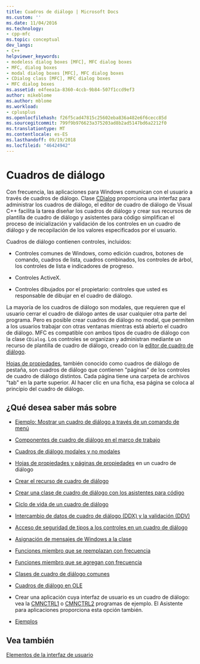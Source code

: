 ```yaml
---
title: Cuadros de diálogo | Microsoft Docs
ms.custom: ''
ms.date: 11/04/2016
ms.technology:
- cpp-mfc
ms.topic: conceptual
dev_langs:
- C++
helpviewer_keywords:
- modeless dialog boxes [MFC], MFC dialog boxes
- MFC, dialog boxes
- modal dialog boxes [MFC], MFC dialog boxes
- CDialog class [MFC], MFC dialog boxes
- MFC dialog boxes
ms.assetid: e4feea1a-8360-4ccb-9b84-507f1ccd9ef3
author: mikeblome
ms.author: mblome
ms.workload:
- cplusplus
ms.openlocfilehash: f26f5cad47815c25602eba836a482e6f6cecc85d
ms.sourcegitcommit: 799f9b976623a375203ad8b2ad5147bd6a2212f0
ms.translationtype: MT
ms.contentlocale: es-ES
ms.lasthandoff: 09/19/2018
ms.locfileid: "46424942"
---
```

# <a name="dialog-boxes"></a>Cuadros de diálogo

Con frecuencia, las aplicaciones para Windows comunican con el usuario a través de cuadros de diálogo. Clase [CDialog](../mfc/reference/cdialog-class.md) proporciona una interfaz para administrar los cuadros de diálogo, el editor de cuadro de diálogo de Visual C++ facilita la tarea diseñar los cuadros de diálogo y crear sus recursos de plantilla de cuadro de diálogo y asistentes para código simplifican el proceso de inicialización y validación de los controles en un cuadro de diálogo y de recopilación de los valores especificados por el usuario.

Cuadros de diálogo contienen controles, incluidos:

- Controles comunes de Windows, como edición cuadros, botones de comando, cuadros de lista, cuadros combinados, los controles de árbol, los controles de lista e indicadores de progreso.

- Controles ActiveX.

- Controles dibujados por el propietario: controles que usted es responsable de dibujar en el cuadro de diálogo.

La mayoría de los cuadros de diálogo son modales, que requieren que el usuario cerrar el cuadro de diálogo antes de usar cualquier otra parte del programa. Pero es posible crear cuadros de diálogo no modal, que permiten a los usuarios trabajar con otras ventanas mientras está abierto el cuadro de diálogo. MFC es compatible con ambos tipos de cuadro de diálogo con la clase `CDialog`. Los controles se organizan y administran mediante un recurso de plantilla de cuadro de diálogo, creado con la [editor de cuadro de diálogo](../windows/dialog-editor.md).

[Hojas de propiedades](../mfc/property-sheets-mfc.md), también conocido como cuadros de diálogo de pestaña, son cuadros de diálogo que contienen "páginas" de los controles de cuadro de diálogo distintos. Cada página tiene una carpeta de archivos "tab" en la parte superior. Al hacer clic en una ficha, esa página se coloca al principio del cuadro de diálogo.

## <a name="what-do-you-want-to-know-more-about"></a>¿Qué desea saber más sobre

- [Ejemplo: Mostrar un cuadro de diálogo a través de un comando de menú](../mfc/example-displaying-a-dialog-box-via-a-menu-command.md)

- [Componentes de cuadro de diálogo en el marco de trabajo](../mfc/dialog-box-components-in-the-framework.md)

- [Cuadros de diálogo modales y no modales](../mfc/modal-and-modeless-dialog-boxes.md)

- [Hojas de propiedades y páginas de propiedades](../mfc/property-sheets-and-property-pages-mfc.md) en un cuadro de diálogo

- [Crear el recurso de cuadro de diálogo](../mfc/creating-the-dialog-resource.md)

- [Crear una clase de cuadro de diálogo con los asistentes para código](../mfc/creating-a-dialog-class-with-code-wizards.md)

- [Ciclo de vida de un cuadro de diálogo](../mfc/life-cycle-of-a-dialog-box.md)

- [Intercambio de datos de cuadro de diálogo (DDX) y la validación (DDV)](../mfc/dialog-data-exchange-and-validation.md)

- [Acceso de seguridad de tipos a los controles en un cuadro de diálogo](../mfc/type-safe-access-to-controls-in-a-dialog-box.md)

- [Asignación de mensajes de Windows a la clase](../mfc/mapping-windows-messages-to-your-class.md)

- [Funciones miembro que se reemplazan con frecuencia](../mfc/commonly-overridden-member-functions.md)

- [Funciones miembro que se agregan con frecuencia](../mfc/commonly-added-member-functions.md)

- [Clases de cuadro de diálogo comunes](../mfc/common-dialog-classes.md)

- [Cuadros de diálogo en OLE](../mfc/dialog-boxes-in-ole.md)

- Crear una aplicación cuya interfaz de usuario es un cuadro de diálogo: vea la [CMNCTRL1](../visual-cpp-samples.md) o [CMNCTRL2](../visual-cpp-samples.md) programas de ejemplo. El Asistente para aplicaciones proporciona esta opción también.

- [Ejemplos](../mfc/dialog-sample-list.md)

## <a name="see-also"></a>Vea también

[Elementos de la interfaz de usuario](../mfc/user-interface-elements-mfc.md)
